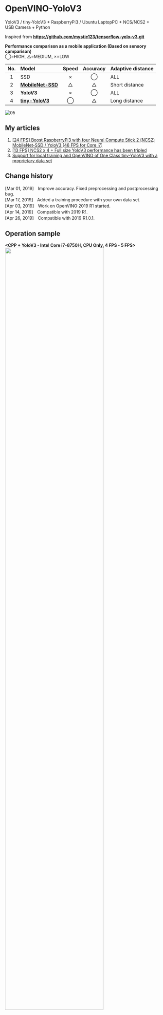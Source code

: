 # OpenVINO-YoloV3
YoloV3 / tiny-YoloV3 + RaspberryPi3 / Ubuntu LaptopPC + NCS/NCS2 + USB Camera + Python
  
Inspired from **https://github.com/mystic123/tensorflow-yolo-v3.git**
  
**Performance comparison as a mobile application (Based on sensory comparison)**  
◯=HIGH, △=MEDIUM, ×=LOW  

|No.|Model|Speed|Accuracy|Adaptive distance|
|:-:|:-|:-:|:-:|:-|
|1|SSD|×|◯|ALL|
|2|**[MobileNet-SSD](https://github.com/PINTO0309/MobileNet-SSD-RealSense.git)**|△|△|Short distance|
|3|**[YoloV3](https://github.com/PINTO0309/OpenVINO-YoloV3.git)**|×|◯|ALL|
|4|**[tiny-YoloV3](https://github.com/PINTO0309/OpenVINO-YoloV3.git)**|◯|△|Long distance|

  
![05](media/05.png)

## My articles
1. [[24 FPS] Boost RaspberryPi3 with four Neural Compute Stick 2 (NCS2) MobileNet-SSD / YoloV3 [48 FPS for Core i7]](https://qiita.com/PINTO/items/94d5557fca9911cc892d#24-fps-boost-raspberrypi3-with-four-neural-compute-stick-2-ncs2-mobilenet-ssd--yolov3-48-fps-for-core-i7)
2. [[13 FPS] NCS2 x 4 + Full size YoloV3 performance has been tripled](https://qiita.com/PINTO/items/c766ac9614052f4d6304#13-fps-ncs2-x-4--full-size-yolov3-performance-has-been-tripled)
3. [Support for local training and OpenVINO of One Class tiny-YoloV3 with a proprietary data set](https://qiita.com/PINTO/items/7dd7135085a7249bf17a#support-for-local-training-and-openvino-of-one-class-tiny-yolov3-with-a-proprietary-data-set)

## Change history
[Mar 01, 2019]　Improve accuracy. Fixed preprocessing and postprocessing bug.  
[Mar 17, 2019]　Added a training procedure with your own data set.  
[Apr 03, 2019]　Work on OpenVINO 2019 R1 started.  
[Apr 14, 2019]　Compatible with 2019 R1.  
[Apr 26, 2019]　Compatible with 2019 R1.0.1.  

## Operation sample
**<CPP + YoloV3 - Intel Core i7-8750H, CPU Only, 4 FPS - 5 FPS>**  
[<img src="media/01.gif" width=80%>](https://youtu.be/vOcj_3ByK68)  
  
**<CPP + tiny-YoloV3 - Intel Core i7-8750H, CPU Only, 60 FPS>**  
[<img src="media/02.gif" width=80%>](https://youtu.be/md4udC4baZA)  

**<Python + tiny-YoloV3 + USBCamera, Core i7-8750H, CPU Only, 30 FPS>**  
[<img src="media/03.gif" width=60%>](https://youtu.be/HTDzpFFpBbc)  

**<Python + tiny-YoloV3 + Async + USBCamera, Core i7-8750H, NCS2, 30 FPS+>**  
**To raise the detection rate, lower the threshold by yourself.**  
**The default threshold is 40%.**  
[<img src="media/11.gif" width=60%>](https://youtu.be/7zkb413HCAs) 

**<Python + YoloV3 + MP4, Core i7-8750H, NCS2 x4, 13 FPS>  
【Note】 Due to the performance difference of ARM <-> Core series, performance is degraded in RaspberryPi3.**  
[<img src="media/06.gif" width=60%>](https://youtu.be/AT75LBIOAck)  
  
## Python Version YoloV3 / tiny-YoloV3 (Dec 28, 2018 Operation confirmed)
### YoloV3
```bash
$ python3 openvino_yolov3_test.py
```
### tiny-YoloV3 + NCS2 MultiStick
```bash
$ python3 openvino_tiny-yolov3_MultiStick_test.py -numncs 1
```
### YoloV3 + NCS2 MultiStick (Pretty slow)
```bash
$ python3 openvino_yolov3_MultiStick_test.py -numncs 4
```


## CPP Version YoloV3 / tiny-YoloV3 (Dec 16, 2018 Operation confirmed)
**[cpp version is here](cpp)** "cpp/object_detection_demo_yolov3_async"
  
## Environment

- LattePanda Alpha (Intel 7th Core m3-7y30) or LaptopPC (Intel 8th Core i7-8750H)
- Ubuntu 16.04 x86_64
- RaspberryPi3
- Raspbian Stretch armv7l
- OpenVINO toolkit 2019 R1.0.1 (2019.1.133)
- Python 3.5
- OpenCV 4.1.0-openvino
- Tensorflow v1.12.0 or Tensorflow-GPU v1.12.0 (pip install)
- YoloV3 (MS-COCO)
- tiny-YoloV3 (MS-COCO)
- USB Camera (PlaystationEye) / Movie file (mp4)
- Intel Neural Compute Stick v1 / v2
  
## OpenVINO Supported Layers (As of Apr 14, 2019)

- [Supported Framework Layers](https://docs.openvinotoolkit.org/latest/_docs_MO_DG_prepare_model_Supported_Frameworks_Layers.html)
- [Supported Caffe Layers](https://docs.openvinotoolkit.org/latest/_docs_MO_DG_prepare_model_convert_model_Convert_Model_From_Caffe.html#caffe-supported-layers)
- [Supported TensorFlow Layers](https://docs.openvinotoolkit.org/latest/_docs_MO_DG_prepare_model_convert_model_Convert_Model_From_TensorFlow.html#tensorflow-supported-layers)
- [Supported MXNet Layers](https://docs.openvinotoolkit.org/latest/_docs_MO_DG_prepare_model_convert_model_Convert_Model_From_MxNet.html#mxnet-supported-layers)
- [Supported ONNX Layers](https://docs.openvinotoolkit.org/latest/_docs_MO_DG_prepare_model_convert_model_Convert_Model_From_ONNX.html#supported-onnx-layers)

**Supported Devices (https://docs.openvinotoolkit.org/latest/_docs_IE_DG_supported_plugins_Supported_Devices.html#supported_layers)**
<table class="doxtable">
<tr>
<th align="left">Layers </th><th align="center">GPU </th><th align="center">CPU </th><th align="center">MYRIAD(VPU) </th><th align="center">GNA </th><th align="center">FPGA </th><th align="center">ShapeInfer  </th></tr>
<tr>
<td align="left">Activation-Clamp </td><td align="center">Supported </td><td align="center">Supported</td><td align="center">Supported </td><td align="center">Supported </td><td align="center">Supported </td><td align="center">Supported </td></tr>
<tr>
<td align="left">Activation-ELU </td><td align="center">Supported </td><td align="center">Supported</td><td align="center">Supported </td><td align="center">Not Supported </td><td align="center">Supported </td><td align="center">Supported </td></tr>
<tr>
<td align="left">Activation-Leaky ReLU </td><td align="center">Supported </td><td align="center">Supported</td><td align="center">Supported </td><td align="center">Supported </td><td align="center">Supported </td><td align="center">Supported </td></tr>
<tr>
<td align="left">Activation-PReLU </td><td align="center">Supported </td><td align="center">Supported</td><td align="center">Supported </td><td align="center">Not Supported </td><td align="center">Supported </td><td align="center">Supported </td></tr>
<tr>
<td align="left">Activation-ReLU </td><td align="center">Supported </td><td align="center">Supported</td><td align="center">Supported </td><td align="center">Supported </td><td align="center">Supported </td><td align="center">Supported </td></tr>
<tr>
<td align="left">Activation-ReLU6 </td><td align="center">Supported </td><td align="center">Supported</td><td align="center">Supported </td><td align="center">Not Supported </td><td align="center">Not Supported </td><td align="center">Supported </td></tr>
<tr>
<td align="left">Activation-Sigmoid/Logistic </td><td align="center">Supported </td><td align="center">Supported</td><td align="center">Supported </td><td align="center">Supported </td><td align="center">Not Supported </td><td align="center">Supported </td></tr>
<tr>
<td align="left">Activation-TanH </td><td align="center">Supported </td><td align="center">Supported</td><td align="center">Supported </td><td align="center">Supported </td><td align="center">Not Supported </td><td align="center">Supported </td></tr>
<tr>
<td align="left">ArgMax </td><td align="center">Supported </td><td align="center">Supported </td><td align="center">Supported </td><td align="center">Not Supported </td><td align="center">Not Supported </td><td align="center">Supported </td></tr>
<tr>
<td align="left">BatchNormalization </td><td align="center">Supported </td><td align="center">Supported </td><td align="center">Supported </td><td align="center">Not Supported </td><td align="center">Supported </td><td align="center">Supported </td></tr>
<tr>
<td align="left">Concat </td><td align="center">Supported </td><td align="center">Supported</td><td align="center">Supported </td><td align="center">Supported </td><td align="center">Supported </td><td align="center">Supported </td></tr>
<tr>
<td align="left">Const </td><td align="center">Supported </td><td align="center">Supported </td><td align="center">Supported </td><td align="center">Not Supported </td><td align="center">Not Supported </td><td align="center">Not Supported </td></tr>
<tr>
<td align="left">Convolution-Dilated </td><td align="center">Supported </td><td align="center">Supported </td><td align="center">Supported </td><td align="center">Not Supported </td><td align="center">Not Supported </td><td align="center">Supported </td></tr>
<tr>
<td align="left">Convolution-Dilated 3D </td><td align="center">Not Supported </td><td align="center">Supported </td><td align="center">Not Supported </td><td align="center">Not Supported </td><td align="center">Not Supported </td><td align="center">Not Supported </td></tr>
<tr>
<td align="left">Convolution-Grouped </td><td align="center">Supported </td><td align="center">Supported </td><td align="center">Supported </td><td align="center">Not Supported </td><td align="center">Supported </td><td align="center">Supported </td></tr>
<tr>
<td align="left">Convolution-Grouped 3D </td><td align="center">Not Supported </td><td align="center">Supported </td><td align="center">Not Supported </td><td align="center">Not Supported </td><td align="center">Not Supported </td><td align="center">Not Supported </td></tr>
<tr>
<td align="left">Convolution-Ordinary </td><td align="center">Supported </td><td align="center">Supported </td><td align="center">Supported </td><td align="center">Supported </td><td align="center">Supported </td><td align="center">Supported </td></tr>
<tr>
<td align="left">Convolution-Ordinary 3D </td><td align="center">Not Supported </td><td align="center">Supported </td><td align="center">Not Supported </td><td align="center">Not Supported </td><td align="center">Not Supported </td><td align="center">Not Supported </td></tr>
<tr>
<td align="left">Crop </td><td align="center">Supported </td><td align="center">Supported </td><td align="center">Supported </td><td align="center">Supported </td><td align="center">Not Supported </td><td align="center">Supported </td></tr>
<tr>
<td align="left">CTCGreedyDecoder </td><td align="center">Supported </td><td align="center">Supported </td><td align="center">Supported </td><td align="center">Not Supported </td><td align="center">Not Supported </td><td align="center">Supported </td></tr>
<tr>
<td align="left">Deconvolution </td><td align="center">Supported </td><td align="center">Supported </td><td align="center">Supported </td><td align="center">Not Supported </td><td align="center">Supported </td><td align="center">Supported </td></tr>
<tr>
<td align="left">Deconvolution 3D </td><td align="center">Not Supported </td><td align="center">Supported </td><td align="center">Not Supported </td><td align="center">Not Supported </td><td align="center">Not Supported </td><td align="center">Not Supported </td></tr>
<tr>
<td align="left">DetectionOutput </td><td align="center">Supported </td><td align="center">Supported </td><td align="center">Supported </td><td align="center">Not Supported </td><td align="center">Not Supported </td><td align="center">Supported </td></tr>
<tr>
<td align="left">Eltwise-Max </td><td align="center">Supported </td><td align="center">Supported</td><td align="center">Supported </td><td align="center">Not Supported </td><td align="center">Not Supported </td><td align="center">Supported </td></tr>
<tr>
<td align="left">Eltwise-Mul </td><td align="center">Supported </td><td align="center">Supported</td><td align="center">Supported </td><td align="center">Supported </td><td align="center">Not Supported </td><td align="center">Supported </td></tr>
<tr>
<td align="left">Eltwise-Sum </td><td align="center">Supported </td><td align="center">Supported</td><td align="center">Supported </td><td align="center">Supported </td><td align="center">Supported </td><td align="center">Supported </td></tr>
<tr>
<td align="left">Flatten </td><td align="center">Supported </td><td align="center">Supported </td><td align="center">Supported </td><td align="center">Not Supported </td><td align="center">Not Supported </td><td align="center">Supported </td></tr>
<tr>
<td align="left">FullyConnected (Inner Product) </td><td align="center">Supported </td><td align="center">Supported</td><td align="center">Supported </td><td align="center">Supported </td><td align="center">Supported </td><td align="center">Supported </td></tr>
<tr>
<td align="left">Gather </td><td align="center">Not Supported </td><td align="center">Supported </td><td align="center">Not Supported </td><td align="center">Not Supported </td><td align="center">Not Supported </td><td align="center">Supported </td></tr>
<tr>
<td align="left">Gemm </td><td align="center">Not Supported </td><td align="center">Supported </td><td align="center">Not Supported </td><td align="center">Not Supported </td><td align="center">Not Supported </td><td align="center">Supported </td></tr>
<tr>
<td align="left">GRN </td><td align="center">Supported </td><td align="center">Supported </td><td align="center">Supported </td><td align="center">Not Supported </td><td align="center">Not Supported </td><td align="center">Supported </td></tr>
<tr>
<td align="left">Interp </td><td align="center">Supported </td><td align="center">Supported </td><td align="center">Supported </td><td align="center">Not Supported </td><td align="center">Not Supported </td><td align="center">Supported </td></tr>
<tr>
<td align="left">LRN (Norm) </td><td align="center">Supported </td><td align="center">Supported </td><td align="center">Supported </td><td align="center">Not Supported </td><td align="center">Supported </td><td align="center">Supported </td></tr>
<tr>
<td align="left">LSTMCell </td><td align="center">Supported </td><td align="center">Supported </td><td align="center">Not Supported </td><td align="center">Not Supported </td><td align="center">Not Supported </td><td align="center">Not Supported </td></tr>
<tr>
<td align="left">GRUCell </td><td align="center">Supported </td><td align="center">Supported </td><td align="center">Not Supported </td><td align="center">Not Supported </td><td align="center">Not Supported </td><td align="center">Not Supported </td></tr>
<tr>
<td align="left">RNNCell </td><td align="center">Supported </td><td align="center">Supported </td><td align="center">Not Supported </td><td align="center">Not Supported </td><td align="center">Not Supported </td><td align="center">Not Supported </td></tr>
<tr>
<td align="left">LSTMSequence </td><td align="center">Supported </td><td align="center">Supported </td><td align="center">Not Supported </td><td align="center">Not Supported </td><td align="center">Not Supported </td><td align="center">Not Supported </td></tr>
<tr>
<td align="left">GRUSequence </td><td align="center">Supported </td><td align="center">Supported </td><td align="center">Not Supported </td><td align="center">Not Supported </td><td align="center">Not Supported </td><td align="center">Not Supported </td></tr>
<tr>
<td align="left">RNNSequence </td><td align="center">Supported </td><td align="center">Supported </td><td align="center">Not Supported </td><td align="center">Not Supported </td><td align="center">Not Supported </td><td align="center">Not Supported </td></tr>
<tr>
<td align="left">Memory </td><td align="center">Not Supported </td><td align="center">Supported </td><td align="center">Not Supported </td><td align="center">Supported </td><td align="center">Not Supported </td><td align="center">Supported </td></tr>
<tr>
<td align="left">MVN </td><td align="center">Supported </td><td align="center">Supported </td><td align="center">Supported </td><td align="center">Not Supported </td><td align="center">Not Supported </td><td align="center">Supported </td></tr>
<tr>
<td align="left">Normalize </td><td align="center">Supported </td><td align="center">Supported </td><td align="center">Supported </td><td align="center">Not Supported </td><td align="center">Not Supported </td><td align="center">Supported </td></tr>
<tr>
<td align="left">Pad </td><td align="center">Supported </td><td align="center">Supported </td><td align="center">Supported </td><td align="center">Not Supported </td><td align="center">Not Supported </td><td align="center">Supported </td></tr>
<tr>
<td align="left">Permute </td><td align="center">Supported </td><td align="center">Supported </td><td align="center">Supported </td><td align="center">Supported </td><td align="center">Not Supported </td><td align="center">Supported </td></tr>
<tr>
<td align="left">Pooling(AVG,MAX) </td><td align="center">Supported </td><td align="center">Supported </td><td align="center">Supported </td><td align="center">Supported </td><td align="center">Supported </td><td align="center">Supported </td></tr>
<tr>
<td align="left">Pooling(AVG,MAX) 3D </td><td align="center">Not Supported </td><td align="center">Supported </td><td align="center">Not Supported </td><td align="center">Not Supported </td><td align="center">Not Supported </td><td align="center">Not Supported </td></tr>
<tr>
<td align="left">Power </td><td align="center">Supported </td><td align="center">Supported </td><td align="center">Supported </td><td align="center">Supported </td><td align="center">Supported </td><td align="center">Supported </td></tr>
<tr>
<td align="left">PriorBox </td><td align="center">Supported </td><td align="center">Supported </td><td align="center">Supported </td><td align="center">Not Supported </td><td align="center">Not Supported </td><td align="center">Supported </td></tr>
<tr>
<td align="left">PriorBoxClustered </td><td align="center">Supported </td><td align="center">Supported </td><td align="center">Supported </td><td align="center">Not Supported </td><td align="center">Not Supported </td><td align="center">Supported </td></tr>
<tr>
<td align="left">Proposal </td><td align="center">Supported </td><td align="center">Supported </td><td align="center">Supported </td><td align="center">Not Supported </td><td align="center">Not Supported </td><td align="center">Supported </td></tr>
<tr>
<td align="left">PSROIPooling </td><td align="center">Supported </td><td align="center">Supported </td><td align="center">Supported </td><td align="center">Not Supported </td><td align="center">Not Supported </td><td align="center">Supported </td></tr>
<tr>
<td align="left">RegionYolo </td><td align="center">Supported </td><td align="center">Supported </td><td align="center">Supported </td><td align="center">Not Supported </td><td align="center">Not Supported </td><td align="center">Supported </td></tr>
<tr>
<td align="left">ReorgYolo </td><td align="center">Supported </td><td align="center">Supported </td><td align="center">Supported </td><td align="center">Not Supported </td><td align="center">Not Supported </td><td align="center">Supported </td></tr>
<tr>
<td align="left">Resample </td><td align="center">Supported </td><td align="center">Supported </td><td align="center">Supported </td><td align="center">Not Supported </td><td align="center">Not Supported </td><td align="center">Supported </td></tr>
<tr>
<td align="left">Reshape </td><td align="center">Supported </td><td align="center">Supported</td><td align="center">Supported </td><td align="center">Supported </td><td align="center">Not Supported </td><td align="center">Supported </td></tr>
<tr>
<td align="left">RNN </td><td align="center">Not Supported </td><td align="center">Supported </td><td align="center">Supported </td><td align="center">Not Supported </td><td align="center">Not Supported </td><td align="center">Not Supported </td></tr>
<tr>
<td align="left">ROIPooling </td><td align="center">Supported </td><td align="center">Supported </td><td align="center">Supported </td><td align="center">Not Supported </td><td align="center">Not Supported </td><td align="center">Supported </td></tr>
<tr>
<td align="left">ScaleShift </td><td align="center">Supported </td><td align="center">Supported</td><td align="center">Supported </td><td align="center">Supported </td><td align="center">Supported </td><td align="center">Supported </td></tr>
<tr>
<td align="left">SimplerNMS </td><td align="center">Supported </td><td align="center">Supported </td><td align="center">Not Supported </td><td align="center">Not Supported </td><td align="center">Not Supported </td><td align="center">Supported </td></tr>
<tr>
<td align="left">Slice </td><td align="center">Supported </td><td align="center">Supported</td><td align="center">Supported </td><td align="center">Supported </td><td align="center">Supported </td><td align="center">Supported </td></tr>
<tr>
<td align="left">SoftMax </td><td align="center">Supported </td><td align="center">Supported</td><td align="center">Supported </td><td align="center">Not Supported </td><td align="center">Not Supported </td><td align="center">Supported </td></tr>
<tr>
<td align="left">SpatialTransformer </td><td align="center">Not Supported </td><td align="center">Supported </td><td align="center">Not Supported </td><td align="center">Not Supported </td><td align="center">Not Supported </td><td align="center">Supported </td></tr>
<tr>
<td align="left">Split </td><td align="center">Supported </td><td align="center">Supported</td><td align="center">Supported </td><td align="center">Supported </td><td align="center">Supported </td><td align="center">Supported </td></tr>
<tr>
<td align="left">TensorIterator </td><td align="center">Not Supported </td><td align="center">Supported </td><td align="center">Not Supported </td><td align="center">Not Supported </td><td align="center">Not Supported </td><td align="center">Not Supported </td></tr>
<tr>
<td align="left">Tile </td><td align="center">Supported </td><td align="center">Supported</td><td align="center">Supported </td><td align="center">Not Supported </td><td align="center">Not Supported </td><td align="center">Supported </td></tr>
<tr>
<td align="left">Unpooling </td><td align="center">Supported </td><td align="center">Not Supported </td><td align="center">Not Supported </td><td align="center">Not Supported </td><td align="center">Not Supported </td><td align="center">Not Supported </td></tr>
<tr>
<td align="left">Upsampling </td><td align="center">Supported </td><td align="center">Not Supported </td><td align="center">Not Supported </td><td align="center">Not Supported </td><td align="center">Not Supported </td><td align="center">Not Supported </td></tr>
</table>
  
## OpenVINO - Python API
**https://docs.openvinotoolkit.org/latest/_inference_engine_ie_bridges_python_docs_api_overview.html**
  
<br>
<br>

# Environment construction procedure
### 1. Work with LaptopPC (Ubuntu 16.04)
1.OpenVINO 2019R1.0.1 Full-Install. Execute the following command.
```bash
$ cd ~
$ curl -sc /tmp/cookie "https://drive.google.com/uc?export=download&id=1ciX7cHqCh8lLFYI0HKkhC3r_fMirrlKk" > /dev/null
$ CODE="$(awk '/_warning_/ {print $NF}' /tmp/cookie)"
$ curl -Lb /tmp/cookie "https://drive.google.com/uc?export=download&confirm=${CODE}&id=1ciX7cHqCh8lLFYI0HKkhC3r_fMirrlKk" -o l_openvino_toolkit_p_2019.1.133.tgz
$ tar -zxf l_openvino_toolkit_p_2019.1.133.tgz
$ rm l_openvino_toolkit_p_2019.1.133.tgz
$ cd l_openvino_toolkit_p_2019.1.133
$ sudo -E ./install_openvino_dependencies.sh

## GUI version installer
$ sudo ./install_GUI.sh
 or
## CUI version installer
$ sudo ./install.sh
```
2.Configure the Model Optimizer. Execute the following command.
```bash
$ cd /opt/intel/openvino/install_dependencies/
$ sudo -E ./install_openvino_dependencies.sh
$ nano ~/.bashrc
source /opt/intel/openvino/bin/setupvars.sh

$ source ~/.bashrc
$ cd /opt/intel/openvino/deployment_tools/model_optimizer/install_prerequisites/
$ sudo ./install_prerequisites.sh
```
3.【Optional execution】 Additional installation steps for the Intel® Movidius™ Neural Compute Stick v1 and Intel® Neural Compute Stick v2
```bash
$ sudo usermod -a -G users "$(whoami)"
$ cat <<EOF > 97-usbboot.rules
SUBSYSTEM=="usb", ATTRS{idProduct}=="2150", ATTRS{idVendor}=="03e7", GROUP="users", MODE="0666", ENV{ID_MM_DEVICE_IGNORE}="1"
SUBSYSTEM=="usb", ATTRS{idProduct}=="2485", ATTRS{idVendor}=="03e7", GROUP="users", MODE="0666", ENV{ID_MM_DEVICE_IGNORE}="1"
SUBSYSTEM=="usb", ATTRS{idProduct}=="f63b", ATTRS{idVendor}=="03e7", GROUP="users", MODE="0666", ENV{ID_MM_DEVICE_IGNORE}="1"
EOF

$ sudo cp 97-usbboot.rules /etc/udev/rules.d/
$ sudo udevadm control --reload-rules
$ sudo udevadm trigger
$ sudo ldconfig
$ rm 97-usbboot.rules
```
4.【Optional execution】 Additional installation steps for processor graphics (GPU, Intel HD Graphics series only)
```bash
$ cd /opt/intel/openvino/install_dependencies/
$ sudo -E su
$ uname -r
4.15.0-42-generic #<--- display kernel version sample

### Execute only when the kernel version is older than 4.14
$ ./install_4_14_kernel.sh

$ ./install_NEO_OCL_driver.sh
$ sudo reboot
```

### 2. Work with RaspberryPi (Raspbian Stretch)
**[Note] Only the execution environment is introduced.**  
  
1.Execute the following command.
```bash
$ sudo apt update
$ sudo apt upgrade
$ curl -sc /tmp/cookie "https://drive.google.com/uc?export=download&id=1NFt6g6ZkneHioU2P7rUJ8BFpQhIazbym" > /dev/null
$ CODE="$(awk '/_warning_/ {print $NF}' /tmp/cookie)"
$ curl -Lb /tmp/cookie "https://drive.google.com/uc?export=download&confirm=${CODE}&id=1NFt6g6ZkneHioU2P7rUJ8BFpQhIazbym" -o l_openvino_toolkit_raspbi_p_2019.1.133.tgz
$ tar -zxvf l_openvino_toolkit_raspbi_p_2019.1.133.tgz
$ rm l_openvino_toolkit_raspbi_p_2019.1.133.tgz
$ sed -i "s|<INSTALLDIR>|$(pwd)/inference_engine_vpu_arm|" inference_engine_vpu_arm/bin/setupvars.sh
```
2.Execute the following command.
```bash
$ nano ~/.bashrc
### Add 1 row below
source /home/pi/inference_engine_vpu_arm/bin/setupvars.sh

$ source ~/.bashrc
### Successful if displayed as below
[setupvars.sh] OpenVINO environment initialized

$ sudo usermod -a -G users "$(whoami)"
$ sudo reboot
```
3.Update USB rule.
```bash
$ sh inference_engine_vpu_arm/install_dependencies/install_NCS_udev_rules.sh
### It is displayed as follows
Update udev rules so that the toolkit can communicate with your neural compute stick
[install_NCS_udev_rules.sh] udev rules installed
```
**[Note] OpenCV 4.1.0 will be installed without permission when the work is finished.
If you do not want to affect other environments, please edit environment variables after installation is completed.**  

# Training with your own data set  
See the article below.  
A sample of one-class training with Darknet and tiny-YoloV3.  
**https://qiita.com/PINTO/items/7dd7135085a7249bf17a#support-for-local-training-and-openvino-of-one-class-tiny-yolov3-with-a-proprietary-data-set**
<br>
<br>
<br>
<br>

# How to install Bazel (version 0.17.2, x86_64 only)
### 1. Bazel introduction command
```bash
$ cd ~
$ curl -sc /tmp/cookie "https://drive.google.com/uc?export=download&id=1dvR3pdM6vtkTWqeR-DpgVUoDV0EYWil5" > /dev/null
$ CODE="$(awk '/_warning_/ {print $NF}' /tmp/cookie)"
$ curl -Lb /tmp/cookie "https://drive.google.com/uc?export=download&confirm=${CODE}&id=1dvR3pdM6vtkTWqeR-DpgVUoDV0EYWil5" -o bazel
$ sudo cp ./bazel /usr/local/bin
$ rm ./bazel
```
### 2. Supplementary information
**https://github.com/PINTO0309/Bazel_bin.git**

# How to check the graph structure of a ".pb" file [Part.1]
Simple structure analysis.
### 1. Build and run graph structure analysis program
```bash
$ cd ~
$ git clone -b v1.11.0 https://github.com/tensorflow/tensorflow.git
$ cd tensorflow
$ git checkout -b v1.11.0
$ bazel build tensorflow/tools/graph_transforms:summarize_graph
$ bazel-bin/tensorflow/tools/graph_transforms/summarize_graph --in_graph=xxxx.pb
```
### 2. Sample of display result
YoloV3
```bash
Found 1 possible inputs: (name=inputs, type=float(1), shape=[?,416,416,3]) 
No variables spotted.
Found 1 possible outputs: (name=output_boxes, op=ConcatV2) 
Found 62002034 (62.00M) const parameters, 0 (0) variable parameters, and 0 control_edges
Op types used: 536 Const, 372 Identity, 87 Mul, 75 Conv2D, 72 FusedBatchNorm, 72 Maximum, 28 Add, \
24 Reshape, 14 ConcatV2, 9 Sigmoid, 6 Tile, 6 Range, 5 Pad, 4 SplitV, 3 Pack, 3 RealDiv, 3 Fill, \
3 Exp, 3 BiasAdd, 2 ResizeNearestNeighbor, 2 Sub, 1 Placeholder
To use with tensorflow/tools/benchmark:benchmark_model try these arguments:
bazel run tensorflow/tools/benchmark:benchmark_model -- \
--graph=/home/b920405/git/OpenVINO-YoloV3/pbmodels/frozen_yolo_v3.pb \
--show_flops \
--input_layer=inputs \
--input_layer_type=float \
--input_layer_shape=-1,416,416,3 \
--output_layer=output_boxes
```
tiny-YoloV3
```bash
Found 1 possible inputs: (name=inputs, type=float(1), shape=[?,416,416,3]) 
No variables spotted.
Found 1 possible outputs: (name=output_boxes, op=ConcatV2) 
Found 8858858 (8.86M) const parameters, 0 (0) variable parameters, and 0 control_edges
Op types used: 134 Const, 63 Identity, 21 Mul, 16 Reshape, 13 Conv2D, 11 FusedBatchNorm, 11 Maximum, \
10 ConcatV2, 6 Sigmoid, 6 MaxPool, 4 Tile, 4 Add, 4 Range, 3 RealDiv, 3 SplitV, 2 Pack, 2 Fill, \
2 Exp, 2 Sub, 2 BiasAdd, 1 Placeholder, 1 ResizeNearestNeighbor
To use with tensorflow/tools/benchmark:benchmark_model try these arguments:
bazel run tensorflow/tools/benchmark:benchmark_model -- \
--graph=/home/b920405/git/OpenVINO-YoloV3/pbmodels/frozen_tiny_yolo_v3.pb \
--show_flops \
--input_layer=inputs \
--input_layer_type=float \
--input_layer_shape=-1,416,416,3 \
--output_layer=output_boxes
```

# How to check the graph structure of a ".pb" file [Part.2]
Convert to text format.
### 1. Run graph structure analysis program
```bash
$ python3 tfconverter.py
### ".pbtxt" in ProtocolBuffer format is output.
### The size of the generated text file is huge.
```

# How to check the graph structure of a ".pb" file [Part.3]
Use Tensorboard.
### 1. Run log output program for Tensorboard
```python
import tensorflow as tf
from tensorflow.python.platform import gfile

with tf.Session() as sess:
    model_filename ="xxxx.pb"
    with gfile.FastGFile(model_filename, "rb") as f:
        graph_def = tf.GraphDef()
        graph_def.ParseFromString(f.read())
        g_in = tf.import_graph_def(graph_def)

    LOGDIR="path/to/logs"
    train_writer = tf.summary.FileWriter(LOGDIR)
    train_writer.add_graph(sess.graph)
```
### 2. Starting Tensorboard
```bash
$ tensorboard --logdir=path/to/logs
```
### 3. Display of Tensorboard
Access `http://localhost:6006` from the browser.
  
# How to check the graph structure of a ".pb" file [Part.4]
Use **[netron](https://github.com/lutzroeder/netron.git)**.
### 1. Install netron
```bash
$ sudo -H pip3 install netron
```
### 2. Starting netron
```bash
$ netron -b [MODEL_FILE]
```
### 3. Display of netron
Access `http://localhost:8080` from the browser.  
![07](media/07.png)
# Neural Compute Stick 2
**https://ncsforum.movidius.com/discussion/1302/intel-neural-compute-stick-2-information**

# Issue
**[OpenVINO failing on YoloV3's YoloRegion, only one working on FP16, all working on FP32](https://software.intel.com/en-us/forums/computer-vision/topic/804019)**  
**[Regarding YOLO family networks on NCS2. Possibly a work-around](https://software.intel.com/en-us/forums/computer-vision/topic/805425)**  
**[Convert YOLOv3 Model to IR](https://software.intel.com/en-us/forums/computer-vision/topic/805370)**  

# Reference
**https://github.com/opencv/opencv/wiki/Intel%27s-Deep-Learning-Inference-Engine-backend**
**https://github.com/opencv/opencv/wiki/Intel%27s-Deep-Learning-Inference-Engine-backend#raspbian-stretch**
